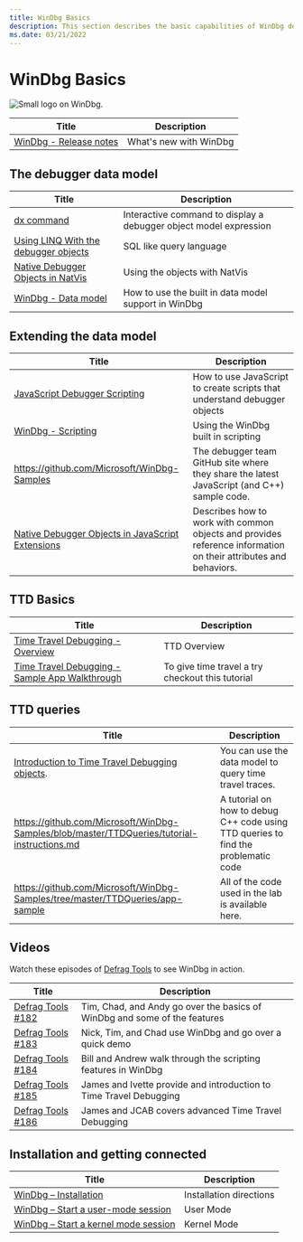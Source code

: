 ```yaml
---
title: WinDbg Basics 
description: This section describes the basic capabilities of WinDbg debugger.
ms.date: 03/21/2022
---
```


# WinDbg Basics

![Small logo on WinDbg.](images/windbgx-preview-logo.png) 

| Title               | Description        |
| ------------------- | -------------------|
|[WinDbg - Release notes](./debugging-using-windbg-preview.md)|What's new with WinDbg |

## The debugger data model

| Title               | Description        |
| ------------------- | -------------------|
| [dx command](./dx--display-visualizer-variables-.md) | Interactive command to display a debugger object model expression |
| [Using LINQ With the debugger objects](./using-linq-with-the-debugger-objects.md) | SQL like query language |
| [Native Debugger Objects in NatVis](./native-debugger-objects-in-natvis.md)| Using the objects with NatVis |
| [WinDbg - Data model](windbg-data-model-preview.md) | How to use the built in data model support in WinDbg |

## Extending the data model

| Title               | Description        |
| ------------------- | -------------------|
| [JavaScript Debugger Scripting](./javascript-debugger-scripting.md) | How to use JavaScript to create scripts that understand debugger objects  |
| [WinDbg - Scripting](./windbg-scripting-preview.md) |Using the WinDbg built in scripting  |
| https://github.com/Microsoft/WinDbg-Samples |The debugger team GitHub site where they share the latest JavaScript (and C++) sample code. |
|[Native Debugger Objects in JavaScript Extensions](./native-objects-in-javascript-extensions.md) | Describes how to work with common objects and provides reference information on their attributes and behaviors.|

## TTD Basics

| Title               | Description        |
| ------------------- | -------------------|
| [Time Travel Debugging - Overview](./time-travel-debugging-overview.md) | TTD Overview |
[Time Travel Debugging - Sample App Walkthrough](./time-travel-debugging-walkthrough.md) |  To give time travel a try checkout this tutorial |

## TTD queries
| Title               | Description        |
| ------------------- | -------------------|
| [Introduction to Time Travel Debugging objects](./time-travel-debugging-object-model.md). |You can use the data model to query time travel traces.  
|  https://github.com/Microsoft/WinDbg-Samples/blob/master/TTDQueries/tutorial-instructions.md |A tutorial on how to debug C++ code using TTD queries to find the problematic code |
| https://github.com/Microsoft/WinDbg-Samples/tree/master/TTDQueries/app-sample | All of the code used in the lab is available here.

## Videos

Watch these episodes of [Defrag Tools](/shows/defrag-tools) to see WinDbg in action.  

| Title               | Description        |
|-------------------- |--------------------|
| [Defrag Tools #182](/shows/defrag-tools/182-windbg-preview-part-1) |Tim, Chad, and Andy go over the basics of WinDbg and some of the features |
| [Defrag Tools #183](/shows/defrag-tools/183-windbg-preview-part-2) | Nick, Tim, and Chad use WinDbg and go over a quick demo |
| [Defrag Tools #184](/shows/defrag-tools/184-javascript-in-windbg-preview) | Bill and Andrew walk through the scripting features in WinDbg |
| [Defrag Tools #185](/shows/defrag-tools/185-time-travel-debugging-introduction) | James and Ivette provide and introduction to Time Travel Debugging |
| [Defrag Tools #186](/shows/defrag-tools/186-time-travel-debugging-advanced) | James and JCAB covers advanced Time Travel Debugging |

## Installation and getting connected

| Title                                                                 | Description             |
|-----------------------------------------------------------------------|-------------------------|
| [WinDbg – Installation](index.md)                                     | Installation directions |
| [WinDbg – Start a user-mode session](windbg-user-mode-preview.md)     | User Mode               |
| [WinDbg – Start a kernel mode session](windbg-kernel-mode-preview.md) | Kernel Mode             |
